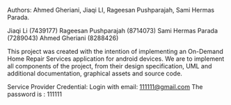 Authors: Ahmed Gheriani, Jiaqi LI, Rageesan Pushparajah, Sami Hermas Parada.

Jiaqi Li (7439177)
Rageesan Pushparajah (8714073)
Sami Hermas Parada (7289043)
Ahmed Gheriani (8288426)
 

This project was created with the intention of implementing an On-Demand Home Repair Services application for android devices. We are to implement all components of the project, from their design specification, UML and additional documentation, graphical assets and source code.

Service Provider Credential:
Login with email: 111111@gmail.com
The password is : 111111
